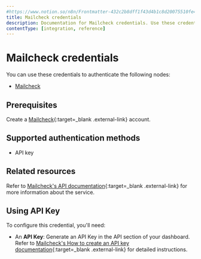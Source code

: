 ```yaml
---
#https://www.notion.so/n8n/Frontmatter-432c2b8dff1f43d4b1c8d20075510fe4
title: Mailcheck credentials
description: Documentation for Mailcheck credentials. Use these credentials to authenticate Mailcheck in n8n, a workflow automation platform.
contentType: [integration, reference]
---
```


# Mailcheck credentials

You can use these credentials to authenticate the following nodes:

- [Mailcheck](/integrations/builtin/app-nodes/n8n-nodes-base.mailcheck.md)

## Prerequisites

Create a [Mailcheck](https://mailcheck.co/){:target=_blank .external-link} account.

## Supported authentication methods

- API key

## Related resources

Refer to [Mailcheck's API documentation](https://app.mailcheck.co/docs?from=docs){:target=_blank .external-link} for more information about the service.

## Using API Key

To configure this credential, you'll need:

- An **API Key**: Generate an API Key in the API section of your dashboard. Refer to [Mailcheck's How to create an API key documentation](https://mailcheck.co/create-api-key){:target=_blank .external-link} for detailed instructions.

